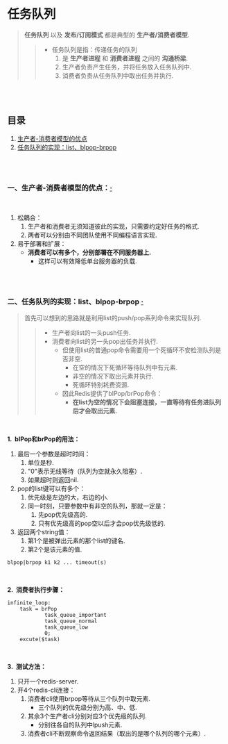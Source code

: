 # 任务队列
> **任务队列** 以及 **发布/订阅模式** 都是典型的 **生产者/消费者模型**.
>
>> - 任务队列是指：传递任务的队列
>>    1. 是 **生产者进程** 和 **消费者进程** 之间的 **沟通桥梁**.
>>    2. 生产者负责产生任务，并将任务放入任务队列中.
>>    3. 消费者负责从任务队列中取出任务并执行.

<br><br>

## 目录

1. [生产者-消费者模型的优点](#一生产者-消费者模型的优点)
2. [任务队列的实现：list、blpop-brpop](#二任务队列的实现listblpop-brpop--)

<br><br>

### 一、生产者-消费者模型的优点：[·](#目录)

<br>

1. 松耦合：
   1. 生产者和消费者无须知道彼此的实现，只需要约定好任务的格式.
   2. 两者可以分别由不同团队使用不同编程语言实现.
2. 易于部署和扩展：
   - **消费者可以有多个，分别部署在不同服务器上.**
      - 这样可以有效降低单台服务器的负载.

<br><br>

### 二、任务队列的实现：list、blpop-brpop  [·](#目录)
> 首先可以想到的思路就是利用list的push/pop系列命令来实现队列.
>
>> - 生产者向list的一头push任务.
>> - 消费者向list的另一头pop出任务并执行.
>>    - 但使用list的普通pop命令需要用一个死循环不安检测队列是否非空.
>>       - 在空的情况下死循环等待队列中有元素.
>>       - 非空的情况下取出元素并执行.
>>       - 死循环特别耗费资源.
>>    - 因此Redis提供了blPop/brPop命令：
>>       - **在list为空的情况下会阻塞连接，一直等待有任务进队列后才会取出元素.**

<br>

**1.&nbsp; blPop和brPop的用法：**

1. 最后一个参数是超时时间：
   1. 单位是秒.
   2. "0"表示无线等待（队列为空就永久阻塞）.
   3. 如果超时则返回nil.
2. pop的list键可以有多个：
   1. 优先级是左边的大，右边的小.
   2. 同一时刻，只要参数中有非空的队列，那就一定是：
      1. 先pop优先级高的.
      2. 只有优先级高的pop空以后才会pop优先级低的.
3. 返回两个string值：
   1. 第1个是被弹出元素的那个list的键名.
   2. 第2个是该元素的值.

```Shell
blpop|brpop k1 k2 ... timeout(s)
```

<br>

**2.&nbsp; 消费者执行步骤：**

```Shell
infinite_loop:
    task = brPop
            task_queue_important
            task_queue_normal
            task_queue_low
            0;
    excute($task)
```

<br>

**3.&nbsp; 测试方法：**

1. 只开一个redis-server.
2. 开4个redis-cli连接：
   1. 消费者cli使用brpop等待从三个队列中取元素.
      - 三个队列的优先级分别为高、中、低.
   2. 其余3个生产者cli分别对应3个优先级的队列.
      - 分别往各自的队列中lpush元素.
   3. 消费者cli不断观察命令返回结果（取出的是哪个队列的哪个元素）.

